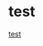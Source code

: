 # test

[test](http://google.com)

<!-- [test](http://common-invalid-link.example.com) -->
<!-- [test](http://invalid-link2.example.com) -->
